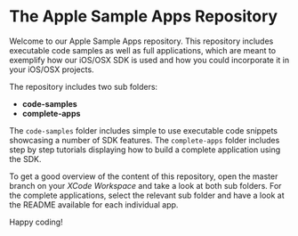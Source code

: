 # The Apple Sample Apps Repository

Welcome to our Apple Sample Apps repository. This repository includes executable code samples as well as full applications, which are meant to exemplify how our iOS/OSX SDK is used and how you could incorporate it in your iOS/OSX projects. 

The repository includes two sub folders: 

+ **code-samples** 
+ **complete-apps** 

The `code-samples` folder includes simple to use executable code snippets showcasing a number of SDK features. The `complete-apps` folder includes step by step tutorials displaying how to build a complete application using the SDK.

To get a good overview of the content of this repository, open the master branch on your *XCode Workspace* and take a look at both sub folders. For the complete applications, select the relevant sub folder and have a look at the README available for each individual app.

Happy coding!
